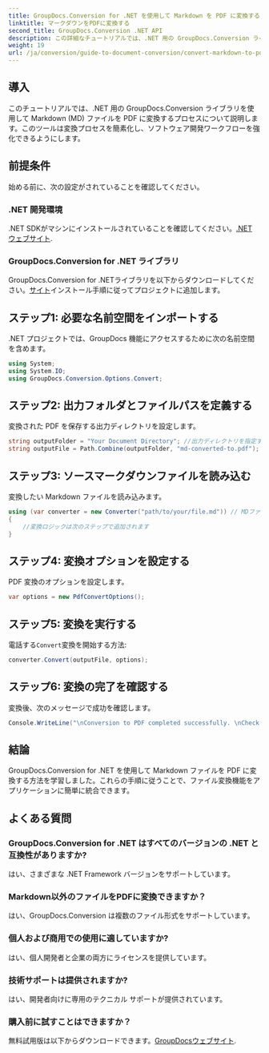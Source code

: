 ```yaml
---
title: GroupDocs.Conversion for .NET を使用して Markdown を PDF に変換する
linktitle: マークダウンをPDFに変換する
second_title: GroupDocs.Conversion .NET API
description: この詳細なチュートリアルでは、.NET 用の GroupDocs.Conversion ライブラリを使用して、Markdown (MD) ファイルを Portable Document Format (PDF) に簡単に変換する方法を学習します。
weight: 19
url: /ja/conversion/guide-to-document-conversion/convert-markdown-to-pdf/
---
```

## 導入

このチュートリアルでは、.NET 用の GroupDocs.Conversion ライブラリを使用して Markdown (MD) ファイルを PDF に変換するプロセスについて説明します。このツールは変換プロセスを簡素化し、ソフトウェア開発ワークフローを強化できるようにします。

## 前提条件

始める前に、次の設定がされていることを確認してください。

### .NET 開発環境
 .NET SDKがマシンにインストールされていることを確認してください。[.NET ウェブサイト](https://dotnet.microsoft.com/download).

### GroupDocs.Conversion for .NET ライブラリ
GroupDocs.Conversion for .NETライブラリを以下からダウンロードしてください。[サイト](https://releases.groupdocs.com/conversion/net/)インストール手順に従ってプロジェクトに追加します。

## ステップ1: 必要な名前空間をインポートする
.NET プロジェクトでは、GroupDocs 機能にアクセスするために次の名前空間を含めます。

```csharp
using System;
using System.IO;
using GroupDocs.Conversion.Options.Convert;
```

## ステップ2: 出力フォルダとファイルパスを定義する
変換された PDF を保存する出力ディレクトリを設定します。

```csharp
string outputFolder = "Your Document Directory"; //出力ディレクトリを指定する
string outputFile = Path.Combine(outputFolder, "md-converted-to.pdf");
```

## ステップ3: ソースマークダウンファイルを読み込む
変換したい Markdown ファイルを読み込みます。

```csharp
using (var converter = new Converter("path/to/your/file.md")) // MDファイルのパスに置き換えてください
{
    //変換ロジックは次のステップで追加されます
}
```

## ステップ4: 変換オプションを設定する
PDF 変換のオプションを設定します。

```csharp
var options = new PdfConvertOptions();
```

## ステップ5: 変換を実行する
電話する`Convert`変換を開始する方法:

```csharp
converter.Convert(outputFile, options);
```

## ステップ6: 変換の完了を確認する
変換後、次のメッセージで成功を確認します。

```csharp
Console.WriteLine("\nConversion to PDF completed successfully. \nCheck output in {0}", outputFolder);
```

## 結論
GroupDocs.Conversion for .NET を使用して Markdown ファイルを PDF に変換する方法を学習しました。これらの手順に従うことで、ファイル変換機能をアプリケーションに簡単に統合できます。

## よくある質問

### GroupDocs.Conversion for .NET はすべてのバージョンの .NET と互換性がありますか?
はい、さまざまな .NET Framework バージョンをサポートしています。

### Markdown以外のファイルをPDFに変換できますか？
はい、GroupDocs.Conversion は複数のファイル形式をサポートしています。

### 個人および商用での使用に適していますか?
はい、個人開発者と企業の両方にライセンスを提供しています。

### 技術サポートは提供されますか?
はい、開発者向けに専用のテクニカル サポートが提供されています。

### 購入前に試すことはできますか？
無料試用版は以下からダウンロードできます。[GroupDocsウェブサイト](https://releases.groupdocs.com/conversion/net/).
